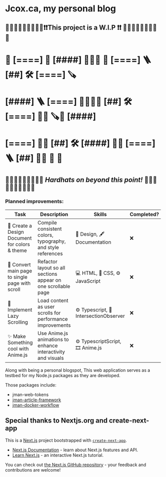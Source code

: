 # Jcox.ca, my personal blog

## 🚧🚧🚧🚧🚧🚧🚧🚧🚧❗❗This project is a W.I.P ❗❗ 🚧🚧🚧🚧🚧🚧🚧🚧🚧
# 👷  [====]  🔨  [####]  🧱🧱🧱  🔧  [====]  🪜  [##]  🛠️  [====]  🪚
#  [####]  🪜  [====]  🧱🧱🧱🧱  [##]  🛠️  [====]  🧱🧱  🪚👷  [####]  
# [====]  🧱🧱  [##]  🛠️  [####]  👷👷   [====]  🪜  [##]  🧱🧱  🧱  🔨 
## 🚧🚧🚧🚧🚧🚧🚧🚧🚧 _Hardhats on beyond this point!_ 🚧🚧🚧🚧🚧🚧🚧🚧🚧🚧

### Planned improvements:
| Task                                              | Description                                                     | Skills                               | Completed? |
|---------------------------------------------------|-----------------------------------------------------------------|--------------------------------------|------------|
| 📄 Create a Design Document for colors & theme    | Compile consistent colors, typography, and style references    | 🎨 Design, 🖋️ Documentation           | ❌         |
| 📜 Convert main page to single page with scroll   | Refactor layout so all sections appear on one scrollable page   | 💻 HTML, 🎨 CSS, ⚙️ JavaScript         | ❌         |
| 🐌 Implement Lazy Scrolling                       | Load content as user scrolls for performance improvements      | ⚙️ Typescript, 👀 IntersectionObserver | ❌         |
| ✨ Make Something cool with Anime.js               | Use Anime.js animations to enhance interactivity and visuals   | ⚙️ TypescriptScript, 🎞️ Anime.js             | ❌         |


Along with being a personal blogspot, This web application serves as a testbed for my Node.js packages as they are developed.

Those packages include:

- jman-web-tokens
- [jman-article-framework](https://github.com/JeremyCCox/jman-article-framework)
- [jman-docker-workflow](https://github.com/JeremyCCox/jman-docker-workflow)




## Special thanks to Nextjs.org and create-next-app  
This is a [Next.js](https://nextjs.org/) project bootstrapped with [`create-next-app`](https://github.com/vercel/next.js/tree/canary/packages/create-next-app).

- [Next.js Documentation](https://nextjs.org/docs) - learn about Next.js features and API.
- [Learn Next.js](https://nextjs.org/learn) - an interactive Next.js tutorial.

You can check out [the Next.js GitHub repository](https://github.com/vercel/next.js/) - your feedback and contributions are welcome!
